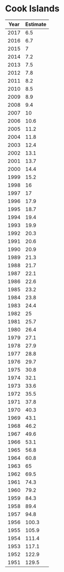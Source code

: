 # Cook Islands

| Year | Estimate |
| ---- | -------- |
| 2017 | 6.5 |
| 2016 | 6.7 |
| 2015 | 7 |
| 2014 | 7.2 |
| 2013 | 7.5 |
| 2012 | 7.8 |
| 2011 | 8.2 |
| 2010 | 8.5 |
| 2009 | 8.9 |
| 2008 | 9.4 |
| 2007 | 10 |
| 2006 | 10.6 |
| 2005 | 11.2 |
| 2004 | 11.8 |
| 2003 | 12.4 |
| 2002 | 13.1 |
| 2001 | 13.7 |
| 2000 | 14.4 |
| 1999 | 15.2 |
| 1998 | 16 |
| 1997 | 17 |
| 1996 | 17.9 |
| 1995 | 18.7 |
| 1994 | 19.4 |
| 1993 | 19.9 |
| 1992 | 20.3 |
| 1991 | 20.6 |
| 1990 | 20.9 |
| 1989 | 21.3 |
| 1988 | 21.7 |
| 1987 | 22.1 |
| 1986 | 22.6 |
| 1985 | 23.2 |
| 1984 | 23.8 |
| 1983 | 24.4 |
| 1982 | 25 |
| 1981 | 25.7 |
| 1980 | 26.4 |
| 1979 | 27.1 |
| 1978 | 27.9 |
| 1977 | 28.8 |
| 1976 | 29.7 |
| 1975 | 30.8 |
| 1974 | 32.1 |
| 1973 | 33.6 |
| 1972 | 35.5 |
| 1971 | 37.8 |
| 1970 | 40.3 |
| 1969 | 43.1 |
| 1968 | 46.2 |
| 1967 | 49.6 |
| 1966 | 53.1 |
| 1965 | 56.8 |
| 1964 | 60.8 |
| 1963 | 65 |
| 1962 | 69.5 |
| 1961 | 74.3 |
| 1960 | 79.2 |
| 1959 | 84.3 |
| 1958 | 89.4 |
| 1957 | 94.8 |
| 1956 | 100.3 |
| 1955 | 105.9 |
| 1954 | 111.4 |
| 1953 | 117.1 |
| 1952 | 122.9 |
| 1951 | 129.5 |